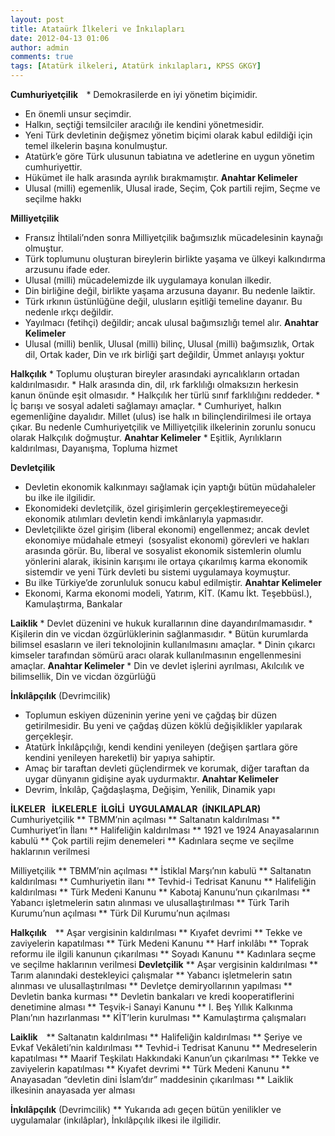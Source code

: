 ```yaml
---
layout: post
title: Atataürk İlkeleri ve İnkılapları
date: 2012-04-13 01:06
author: admin
comments: true
tags: [Atatürk ilkeleri, Atatürk inkılapları, KPSS GKGY]
---
```

<strong>Cumhuriyetçilik  </strong><strong> </strong><strong>
</strong>* Demokrasilerde en iyi yönetim biçimidir.
* En önemli unsur seçimdir.
* Halkın, seçtiği temsilciler aracılığı ile kendini yönetmesidir.
* Yeni Türk devletinin değişmez yönetim biçimi olarak kabul edildiği için temel ilkelerin başına konulmuştur.
* Atatürk’e göre Türk ulusunun tabiatına ve adetlerine en uygun yönetim cumhuriyettir.
* Hükümet ile halk arasında ayrılık bırakmamıştır.
<strong>Anahtar Kelimeler</strong>
* Ulusal (milli) egemenlik, Ulusal irade, Seçim, Çok partili rejim, Seçme ve seçilme hakkı

<strong>Milliyetçilik  </strong>
* Fransız İhtilali’nden sonra Milliyetçilik bağımsızlık mücadelesinin kaynağı olmuştur.
* Türk toplumunu oluşturan bireylerin birlikte yaşama ve ülkeyi kalkındırma arzusunu ifade eder.
* Ulusal (milli) mücadelemizde ilk uygulamaya konulan ilkedir.
* Din birliğine değil, birlikte yaşama arzusuna dayanır. Bu nedenle laiktir.
* Türk ırkının üstünlüğüne değil, ulusların eşitliği temeline dayanır. Bu nedenle ırkçı değildir.
* Yayılmacı (fetihçi) değildir; ancak ulusal bağımsızlığı temel alır.
<strong>Anahtar Kelimeler</strong>
* Ulusal (milli) benlik, Ulusal (milli) bilinç, Ulusal (milli) bağımsızlık, Ortak dil, Ortak kader, Din ve ırk birliği şart değildir, Ümmet anlayışı yoktur
<strong>
Halkçılık</strong>
* Toplumu oluşturan bireyler arasındaki ayrıcalıkların ortadan kaldırılmasıdır.
* Halk arasında din, dil, ırk farklılığı olmaksızın herkesin kanun önünde eşit olmasıdır.
* Halkçılık her türlü sınıf farklılığını reddeder.
* İç barışı ve sosyal adaleti sağlamayı amaçlar.
* Cumhuriyet, halkın egemenliğine dayalıdır. Millet (ulus) ise halk ın bilinçlendirilmesi ile ortaya çıkar. Bu nedenle Cumhuriyetçilik ve Milliyetçilik ilkelerinin zorunlu sonucu olarak Halkçılık doğmuştur.
<strong>Anahtar Kelimeler</strong>
* Eşitlik, Ayrılıkların kaldırılması, Dayanışma, Topluma hizmet

<strong>Devletçilik</strong>
* Devletin ekonomik kalkınmayı sağlamak için yaptığı bütün müdahaleler bu ilke ile ilgilidir.
* Ekonomideki devletçilik, özel girişimlerin gerçekleştiremeyeceği ekonomik atılımları devletin kendi imkânlarıyla yapmasıdır.
* Devletçilikte özel girişim (liberal ekonomi) engellenmez; ancak devlet ekonomiye müdahale etmeyi  (sosyalist ekonomi) görevleri ve hakları arasında görür. Bu, liberal ve sosyalist ekonomik sistemlerin olumlu yönlerini alarak, ikisinin karışımı ile ortaya çıkarılmış karma ekonomik sistemdir ve yeni Türk devleti bu sistemi uygulamaya koymuştur.
* Bu ilke Türkiye’de zorunluluk sonucu kabul edilmiştir.
<strong>Anahtar Kelimeler</strong>
* Ekonomi, Karma ekonomi modeli, Yatırım, KİT. (Kamu İkt. Teşebbüsl.), Kamulaştırma, Bankalar
<strong>
Laiklik</strong>
* Devlet düzenini ve hukuk kurallarının dine dayandırılmamasıdır.
* Kişilerin din ve vicdan özgürlüklerinin sağlanmasıdır.
* Bütün kurumlarda bilimsel esasların ve ileri teknolojinin kullanılmasını amaçlar.
* Dinin çıkarcı kimseler tarafından sömürü aracı olarak kullanılmasının engellenmesini amaçlar.
<strong>Anahtar Kelimeler</strong>
* Din ve devlet işlerini ayrılması, Akılcılık ve bilimsellik, Din ve vicdan özgürlüğü

<strong>İnkılâpçılık</strong>
(Devrimcilik)
* Toplumun eskiyen düzeninin yerine yeni ve çağdaş bir düzen getirilmesidir. Bu yeni ve çağdaş düzen köklü değişiklikler yapılarak gerçekleşir.
* Atatürk İnkılâpçılığı, kendi kendini yenileyen (değişen şartlara göre kendini yenileyen hareketli) bir yapıya sahiptir.
* Amaç bir taraftan devleti güçlendirmek ve korumak, diğer taraftan da uygar dünyanın gidişine ayak uydurmaktır.
<strong>Anahtar Kelimeler</strong>
* Devrim, İnkılâp, Çağdaşlaşma, Değişim, Yenilik, Dinamik yapı

<strong>İLKELER   İLKELERLE  İLGİLİ  UYGULAMALAR  (İNKILAPLAR)</strong>
Cumhuriyetçilik
** TBMM’nin açılması
** Saltanatın kaldırılması
** Cumhuriyet’in İlanı
** Halifeliğin kaldırılması
** 1921 ve 1924 Anayasalarının kabulü
** Çok partili rejim denemeleri
** Kadınlara seçme ve seçilme haklarının verilmesi

Milliyetçilik
** TBMM’nin açılması
** İstiklal Marşı’nın kabulü
** Saltanatın kaldırılması
** Cumhuriyetin ilanı
** Tevhid-i Tedrisat Kanunu
** Halifeliğin kaldırılması
** Türk Medeni Kanunu
** Kabotaj Kanunu’nun çıkarılması
** Yabancı işletmelerin satın alınması ve ulusallaştırılması
** Türk Tarih Kurumu’nun açılması
** Türk Dil Kurumu’nun açılması

<strong>Halkçılık  </strong><strong> </strong>
** Aşar vergisinin kaldırılması
** Kıyafet devrimi
** Tekke ve zaviyelerin kapatılması
** Türk Medeni Kanunu
** Harf inkılâbı
** Toprak reformu ile ilgili kanunun çıkarılması
** Soyadı Kanunu
** Kadınlara seçme ve seçilme haklarının verilmesi
<strong>
Devletçilik</strong>
** Aşar vergisinin kaldırılması
** Tarım alanındaki destekleyici çalışmalar
** Yabancı işletmelerin satın alınması ve ulusallaştırılması
** Devletçe demiryollarının yapılması
** Devletin banka kurması
** Devletin bankaları ve kredi kooperatiflerini denetimine alması
** Teşvik-i Sanayi Kanunu
** I. Beş Yıllık Kalkınma Planı’nın hazırlanması
** KİT’lerin kurulması
** Kamulaştırma çalışmaları

<strong>Laiklik  </strong><strong> </strong>
** Saltanatın kaldırılması
** Halifeliğin kaldırılması
** Şeriye ve Evkaf Vekâleti’nin kaldırılması
** Tevhid-i Tedrisat Kanunu
** Medreselerin kapatılması
** Maarif Teşkilatı Hakkındaki Kanun’un çıkarılması
** Tekke ve zaviyelerin kapatılması
** Kıyafet devrimi
** Türk Medeni Kanunu
** Anayasadan “devletin dini İslam’dır” maddesinin çıkarılması
** Laiklik ilkesinin anayasada yer alması

<strong>İnkılâpçılık</strong> (Devrimcilik)
** Yukarıda adı geçen bütün yenilikler ve uygulamalar (inkılâplar), İnkılâpçılık ilkesi ile ilgilidir.
